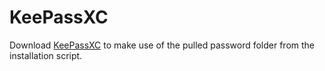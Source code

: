 # KeePassXC
Download [KeePassXC](https://keepassxc.org/download/#windows) to make use of the pulled password folder from the installation script.
